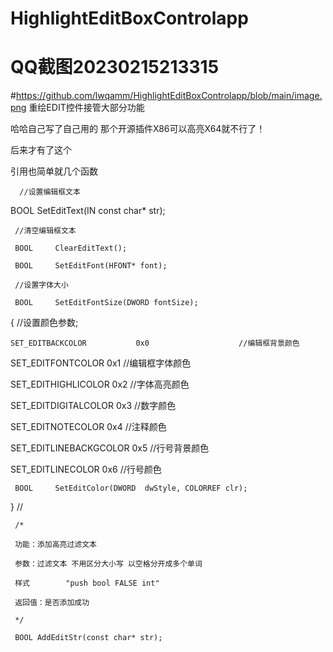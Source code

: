 # HighlightEditBoxControlapp
# QQ截图20230215213315
#https://github.com/lwqamm/HighlightEditBoxControlapp/blob/main/image.png
重绘EDIT控件接管大部分功能

哈哈自己写了自己用的 那个开源插件X86可以高亮X64就不行了！

后来才有了这个

引用也简单就几个函数

      //设置编辑框文本
      
 BOOL     SetEditText(IN  const char* str);
 
	 //清空编辑框文本
	 
	 BOOL     ClearEditText();
	 
	 BOOL     SetEditFont(HFONT* font);

	 //设置字体大小
	 
	 BOOL     SetEditFontSize(DWORD fontSize);
   {
	 //设置颜色参数;
	 
    SET_EDITBACKCOLOR           0x0                    //编辑框背景颜色
    
 SET_EDITFONTCOLOR              0x1                    //编辑框字体颜色
 
 SET_EDITHIGHLICOLOR            0x2                    //字体高亮颜色
 
 SET_EDITDIGITALCOLOR           0x3                    //数字颜色
 
 SET_EDITNOTECOLOR              0x4                    //注释颜色
 
 SET_EDITLINEBACKGCOLOR         0x5                    //行号背景颜色
 
 SET_EDITLINECOLOR              0x6                    //行号颜色
 
	 BOOL     SetEditColor(DWORD  dwStyle, COLORREF clr);
	 
   }
	 //
	 
	 /*
	 
	 功能：添加高亮过滤文本
	 
	 参数：过滤文本 不用区分大小写 以空格分开成多个单词
	 
	 样式        "push bool FALSE int"
	 
	 返回值：是否添加成功
	 
	 */
	 
	 BOOL AddEditStr(const char* str);
	 
